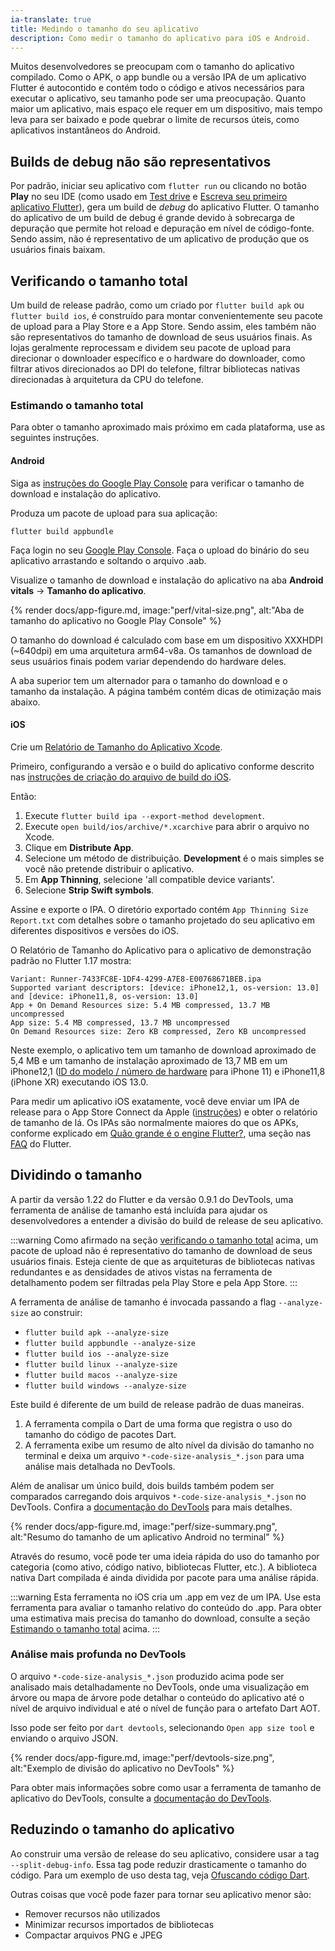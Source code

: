 ```yaml
---
ia-translate: true
title: Medindo o tamanho do seu aplicativo
description: Como medir o tamanho do aplicativo para iOS e Android.
---
```


Muitos desenvolvedores se preocupam com o tamanho do aplicativo compilado. Como o APK, o app bundle ou a versão IPA de um aplicativo Flutter é autocontido e contém todo o código e ativos necessários para executar o aplicativo, seu tamanho pode ser uma preocupação. Quanto maior um aplicativo, mais espaço ele requer em um dispositivo, mais tempo leva para ser baixado e pode quebrar o limite de recursos úteis, como aplicativos instantâneos do Android.

## Builds de debug não são representativos

Por padrão, iniciar seu aplicativo com `flutter run` ou clicando no botão **Play** no seu IDE (como usado em [Test drive][] e [Escreva seu primeiro aplicativo Flutter][]), gera um build de _debug_ do aplicativo Flutter. O tamanho do aplicativo de um build de debug é grande devido à sobrecarga de depuração que permite hot reload e depuração em nível de código-fonte. Sendo assim, não é representativo de um aplicativo de produção que os usuários finais baixam.

## Verificando o tamanho total

Um build de release padrão, como um criado por `flutter build apk` ou `flutter build ios`, é construído para montar convenientemente seu pacote de upload para a Play Store e a App Store. Sendo assim, eles também não são representativos do tamanho de download de seus usuários finais. As lojas geralmente reprocessam e dividem seu pacote de upload para direcionar o downloader específico e o hardware do downloader, como filtrar ativos direcionados ao DPI do telefone, filtrar bibliotecas nativas direcionadas à arquitetura da CPU do telefone.

### Estimando o tamanho total

Para obter o tamanho aproximado mais próximo em cada plataforma, use as seguintes instruções.

#### Android

Siga as [instruções do Google Play Console][] para verificar o tamanho de download e instalação do aplicativo.

Produza um pacote de upload para sua aplicação:

```console
flutter build appbundle
```

Faça login no seu [Google Play Console][]. Faça o upload do binário do seu aplicativo arrastando e soltando o arquivo .aab.

Visualize o tamanho de download e instalação do aplicativo na aba **Android vitals** -> **Tamanho do aplicativo**.

{% render docs/app-figure.md, image:"perf/vital-size.png", alt:"Aba de tamanho do aplicativo no Google Play Console" %}

O tamanho do download é calculado com base em um dispositivo XXXHDPI (~640dpi) em uma arquitetura arm64-v8a. Os tamanhos de download de seus usuários finais podem variar dependendo do hardware deles.

A aba superior tem um alternador para o tamanho do download e o tamanho da instalação. A página também contém dicas de otimização mais abaixo.

#### iOS

Crie um [Relatório de Tamanho do Aplicativo Xcode][].

Primeiro, configurando a versão e o build do aplicativo conforme descrito nas [instruções de criação do arquivo de build do iOS][].

Então:

1. Execute `flutter build ipa --export-method development`.
2. Execute `open build/ios/archive/*.xcarchive` para abrir o arquivo no Xcode.
3. Clique em **Distribute App**.
4. Selecione um método de distribuição. **Development** é o mais simples se você não pretende distribuir o aplicativo.
5. Em **App Thinning**, selecione 'all compatible device variants'.
6. Selecione **Strip Swift symbols**.

Assine e exporte o IPA. O diretório exportado contém `App Thinning Size Report.txt` com detalhes sobre o tamanho projetado do seu aplicativo em diferentes dispositivos e versões do iOS.

O Relatório de Tamanho do Aplicativo para o aplicativo de demonstração padrão no Flutter 1.17 mostra:

```plaintext
Variant: Runner-7433FC8E-1DF4-4299-A7E8-E00768671BEB.ipa
Supported variant descriptors: [device: iPhone12,1, os-version: 13.0] and [device: iPhone11,8, os-version: 13.0]
App + On Demand Resources size: 5.4 MB compressed, 13.7 MB uncompressed
App size: 5.4 MB compressed, 13.7 MB uncompressed
On Demand Resources size: Zero KB compressed, Zero KB uncompressed
```

Neste exemplo, o aplicativo tem um tamanho de download aproximado de 5,4 MB e um tamanho de instalação aproximado de 13,7 MB em um iPhone12,1 ([ID do modelo / número de hardware][] para iPhone 11) e iPhone11,8 (iPhone XR) executando iOS 13.0.

Para medir um aplicativo iOS exatamente, você deve enviar um IPA de release para o App Store Connect da Apple ([instruções][]) e obter o relatório de tamanho de lá. Os IPAs são normalmente maiores do que os APKs, conforme explicado em [Quão grande é o engine Flutter?][], uma seção nas [FAQ][] do Flutter.

## Dividindo o tamanho

A partir da versão 1.22 do Flutter e da versão 0.9.1 do DevTools, uma ferramenta de análise de tamanho está incluída para ajudar os desenvolvedores a entender a divisão do build de release de seu aplicativo.

:::warning
Como afirmado na seção [verificando o tamanho total](#verificando-o-tamanho-total) acima, um pacote de upload não é representativo do tamanho de download de seus usuários finais. Esteja ciente de que as arquiteturas de bibliotecas nativas redundantes e as densidades de ativos vistas na ferramenta de detalhamento podem ser filtradas pela Play Store e pela App Store.
:::

A ferramenta de análise de tamanho é invocada passando a flag `--analyze-size` ao construir:

- `flutter build apk --analyze-size`
- `flutter build appbundle --analyze-size`
- `flutter build ios --analyze-size`
- `flutter build linux --analyze-size`
- `flutter build macos --analyze-size`
- `flutter build windows --analyze-size`

Este build é diferente de um build de release padrão de duas maneiras.

1. A ferramenta compila o Dart de uma forma que registra o uso do tamanho do código de pacotes Dart.
2. A ferramenta exibe um resumo de alto nível da divisão do tamanho no terminal e deixa um arquivo `*-code-size-analysis_*.json` para uma análise mais detalhada no DevTools.

Além de analisar um único build, dois builds também podem ser comparados carregando dois arquivos `*-code-size-analysis_*.json` no DevTools. Confira a [documentação do DevTools][] para mais detalhes.

{% render docs/app-figure.md, image:"perf/size-summary.png", alt:"Resumo do tamanho de um aplicativo Android no terminal" %}

Através do resumo, você pode ter uma ideia rápida do uso do tamanho por categoria (como ativo, código nativo, bibliotecas Flutter, etc.). A biblioteca nativa Dart compilada é ainda dividida por pacote para uma análise rápida.

:::warning
Esta ferramenta no iOS cria um .app em vez de um IPA. Use esta ferramenta para avaliar o tamanho relativo do conteúdo do .app. Para obter uma estimativa mais precisa do tamanho do download, consulte a seção [Estimando o tamanho total](#estimando-o-tamanho-total) acima.
:::

### Análise mais profunda no DevTools

O arquivo `*-code-size-analysis_*.json` produzido acima pode ser analisado mais detalhadamente no DevTools, onde uma visualização em árvore ou mapa de árvore pode detalhar o conteúdo do aplicativo até o nível de arquivo individual e até o nível de função para o artefato Dart AOT.

Isso pode ser feito por `dart devtools`, selecionando `Open app size tool` e enviando o arquivo JSON.

{% render docs/app-figure.md, image:"perf/devtools-size.png", alt:"Exemplo de divisão do aplicativo no DevTools" %}

Para obter mais informações sobre como usar a ferramenta de tamanho de aplicativo do DevTools, consulte a [documentação do DevTools][].

## Reduzindo o tamanho do aplicativo

Ao construir uma versão de release do seu aplicativo, considere usar a tag `--split-debug-info`. Essa tag pode reduzir drasticamente o tamanho do código. Para um exemplo de uso desta tag, veja [Ofuscando código Dart][].

Outras coisas que você pode fazer para tornar seu aplicativo menor são:

* Remover recursos não utilizados
* Minimizar recursos importados de bibliotecas
* Compactar arquivos PNG e JPEG

[FAQ]: /resources/faq
[Quão grande é o engine Flutter?]: /resources/faq#how-big-is-the-flutter-engine
[instruções]: /deployment/ios
[Relatório de Tamanho do Aplicativo Xcode]: {{site.apple-dev}}/documentation/xcode/reducing_your_app_s_size#3458589
[instruções de criação do arquivo de build do iOS]: /deployment/ios#update-the-apps-build-and-version-numbers
[ID do modelo / número de hardware]: https://en.wikipedia.org/wiki/List_of_iOS_devices#Models
[Ofuscando código Dart]: /deployment/obfuscate
[Test drive]: /get-started/test-drive
[Escreva seu primeiro aplicativo Flutter]: /get-started/codelab
[instruções do Google Play Console]: https://support.google.com/googleplay/android-developer/answer/9302563?hl=en
[Google Play Console]: https://play.google.com/apps/publish/
[documentação do DevTools]: /tools/devtools/app-size
